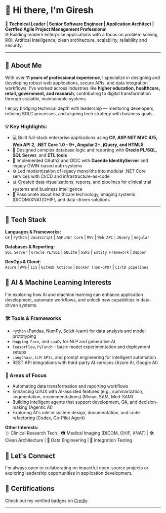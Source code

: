 <!--## Hi there 👋

**ygiresh/ygiresh** is a ✨ _special_ ✨ repository because its `README.md` (this file) appears on your GitHub profile.

Here are some ideas to get you started:

- 🔭 I’m currently working on ...
- 🌱 I’m currently learning ...
- 👯 I’m looking to collaborate on ...
- 🤔 I’m looking for help with ...
- 💬 Ask me about ...
- 📫 How to reach me: ...
- 😄 Pronouns: ...
- ⚡ Fun fact: ...
-->


# 👋 Hi there, I'm Giresh

🎯 **Technical Leader | Senior Software Engineer | Application Architect | Certfied Agile Project Management Professional**  
🌐 Building modern enterprise applications with a focus on problem solving, ROI, Artifical Intelligence, clean architecture, scalability, reliability and security.  

---

## 💼 About Me

With over **11 years of professional experience**, I specialize in designing and developing robust web applications, secure APIs, and data integration workflows. I've worked across industries like **higher education, healthcare, retail, government, and research**, contributing to digital transformation through scalable, maintainable systems.

I enjoy bridging technical depth with leadership — mentoring developers, refining SDLC processes, and aligning tech strategy with business goals.

### 💡 Key Highlights:
- 💻 Built full-stack enterprise applications using **C#, ASP.NET MVC 4/5, Web API 2, .NET Core 1.0 - 9+, Angular 2+, jQuery, and HTML5**
- 🧠 Designed complex database logic and reporting with **Oracle PL/SQL**, **SQL Server**, and **ETL tools**
- 🔐 Implemented OAuth2 and OIDC with **Duende IdentityServer** and legacy OWIN-based auth systems
- ⚙️ Led modernization of legacy monoliths into modular .NET Core services with CI/CD and infrastructure-as-code
- 📊 Created data visualizations, reports, and pipelines for clinical trial systems and business intelligence
- 🏥 Passionate about healthcare technology, imaging systems (DICOM/XNAT/OHIF), and data-driven solutions

---

## 🧰 Tech Stack

**Languages & Frameworks:**  
`C#` | `Python` | `JavaScript` | `ASP.NET Core` | `MVC` | `Web API` | `JQuery` | `Angular`  

**Databases & Reporting:**  
`SQL Server` | `Oracle PL/SQL` | `SQLite` | `SSRS` | `Entity Framework` | `Dapper`  

**DevOps & Cloud:**  
`Azure` | `AWS` | `IIS` | `GitHub Actions` | `Docker (non-GPU)` | `CI/CD pipelines`

## 🤖 AI & Machine Learning Interests

I'm exploring how AI and machine learning can enhance application development, automate workflows, and unlock new capabilities in data-driven systems.

### 🛠️ Tools & Frameworks
- `Python` (Pandas, NumPy, Scikit-learn) for data analysis and model prototyping  
- `Hugging Face`, and `spaCy` for NLP and generative AI  
- `TensorFlow`, `PyTorch` – basic model experimentation and deployment setups  
- `LangChain`, `LLM APIs`, and prompt engineering for intelligent automation  
- REST API integrations with third-party AI services (Azure AI, Google AI) 

### 🔄 Areas of Focus
- Automating data transformation and reporting workflows  
- Enhancing UI/UX with AI-assisted features (e.g., summarization, segmentation, recommendations) (Monai, SAM, Med-SAM) 
- Building intelligent agents that support development, QA, and decision-making  (Agentic AI)
- Exploring AI's role in system design, documentation, and code refactoring (Codex, Co-Pilot Agent)

**Other Interests:**  
🩺 Clinical Research Tech | 📷 Medical Imaging (DICOM, OHIF, XNAT) | 🛠️ Clean Architecture | 🔄 Data Engineering | 🧪 Integration Testing

## 🤝 Let's Connect

I'm always open to collaborating on impactful open-source projects or exploring leadership opportunities in application development.

## 🏅 Certifications

Check out my verified badges on [Credly](https://www.credly.com/users/gireshbabu-yemparala)  

---

